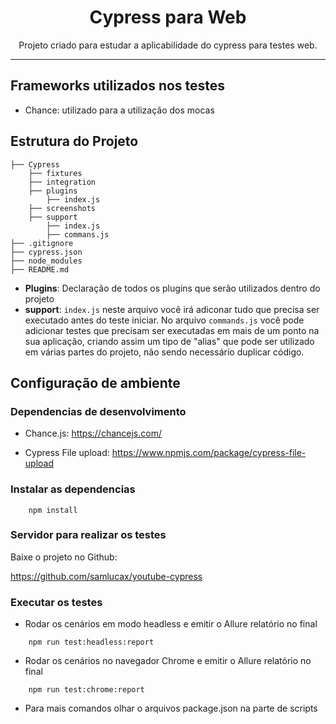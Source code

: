 <h1 align="center">Cypress para Web</h1>
<p align="center">Projeto criado para estudar a aplicabilidade do cypress para testes web.</p>

--------------------------

<h2>Frameworks utilizados nos testes</h2>

- Chance: utilizado para a utilização dos mocas

<h2>Estrutura do Projeto</h2>

```
├── Cypress
    ├── fixtures 
    ├── integration
    ├── plugins
        ├── index.js
    ├── screenshots
    ├── support
        ├── index.js
        ├── commans.js  
├── .gitignore
├── cypress.json
├── node_modules
├── README.md  
```

- **Plugins**: Declaração de todos os plugins que serão utilizados dentro do projeto
- **support**: `index.js` neste arquivo você irá adiconar tudo que precisa ser executado antes do teste iniciar. No arquivo `commands.js` você pode adicionar testes que precisam ser executadas em mais de um ponto na sua aplicação, criando assim um tipo de "alias" que pode ser utilizado em várias partes do projeto, não sendo necessário duplicar código. 

<h2>Configuração de ambiente</h2>

<h3> Dependencias de desenvolvimento</h3>

- Chance.js: https://chancejs.com/

- Cypress File upload: https://www.npmjs.com/package/cypress-file-upload

<h3>Instalar as dependencias</h3>

```
    npm install 
```

<h3>Servidor para realizar os testes</h3> 

<p>Baixe o projeto no Github:</p>

https://github.com/samlucax/youtube-cypress 


<h3>Executar os testes</h3>

- Rodar os cenários em modo headless e emitir o Allure relatório no final 
````
    npm run test:headless:report
````

- Rodar os cenários no navegador Chrome e emitir o Allure relatório no final

````
    npm run test:chrome:report  
````

- Para mais comandos olhar o arquivos package.json na parte de scripts 




